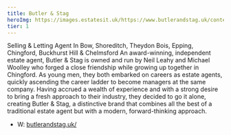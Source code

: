 ```yaml
---
title: Butler & Stag
heroImg: https://images.estatesit.uk/https://www.butlerandstag.uk/content/images/slideshow/6-960.jpg?format=webp
tier: 1
---
```


Selling & Letting Agent In Bow, Shoreditch, Theydon Bois, Epping, Chingford, Buckhurst Hill & Chelmsford
An award-winning, independent estate agent, Butler & Stag is owned and run by Neil Leahy and Michael Woolley who forged a close friendship while growing up together in Chingford.
As young men, they both embarked on careers as estate agents, quickly ascending the career ladder to become managers at the same company. Having accrued a wealth of experience and with a strong desire to bring a fresh approach to their industry, they decided to go it alone, creating Butler & Stag, a distinctive brand that combines all the best of a traditional estate agent but with a modern, forward-thinking approach.

- W: [butlerandstag.uk/](https://www.butlerandstag.uk/)